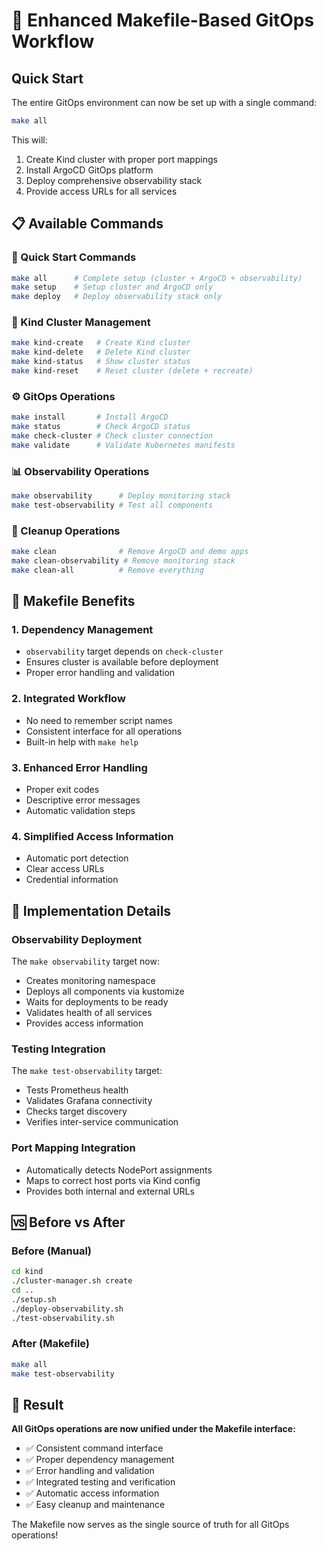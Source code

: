 # 🚀 Enhanced Makefile-Based GitOps Workflow

## Quick Start

The entire GitOps environment can now be set up with a single command:

```bash
make all
```

This will:
1. Create Kind cluster with proper port mappings
2. Install ArgoCD GitOps platform
3. Deploy comprehensive observability stack
4. Provide access URLs for all services

## 📋 Available Commands

### 🚀 Quick Start Commands
```bash
make all      # Complete setup (cluster + ArgoCD + observability)
make setup    # Setup cluster and ArgoCD only
make deploy   # Deploy observability stack only
```

### 🐳 Kind Cluster Management
```bash
make kind-create   # Create Kind cluster
make kind-delete   # Delete Kind cluster
make kind-status   # Show cluster status
make kind-reset    # Reset cluster (delete + recreate)
```

### ⚙️ GitOps Operations
```bash
make install       # Install ArgoCD
make status        # Check ArgoCD status
make check-cluster # Check cluster connection
make validate      # Validate Kubernetes manifests
```

### 📊 Observability Operations
```bash
make observability      # Deploy monitoring stack
make test-observability # Test all components
```

### 🧹 Cleanup Operations
```bash
make clean              # Remove ArgoCD and demo apps
make clean-observability # Remove monitoring stack
make clean-all          # Remove everything
```

## 🎯 Makefile Benefits

### 1. **Dependency Management**
- `observability` target depends on `check-cluster`
- Ensures cluster is available before deployment
- Proper error handling and validation

### 2. **Integrated Workflow**
- No need to remember script names
- Consistent interface for all operations
- Built-in help with `make help`

### 3. **Enhanced Error Handling**
- Proper exit codes
- Descriptive error messages
- Automatic validation steps

### 4. **Simplified Access Information**
- Automatic port detection
- Clear access URLs
- Credential information

## 🔧 Implementation Details

### Observability Deployment
The `make observability` target now:
- Creates monitoring namespace
- Deploys all components via kustomize
- Waits for deployments to be ready
- Validates health of all services
- Provides access information

### Testing Integration
The `make test-observability` target:
- Tests Prometheus health
- Validates Grafana connectivity
- Checks target discovery
- Verifies inter-service communication

### Port Mapping Integration
- Automatically detects NodePort assignments
- Maps to correct host ports via Kind config
- Provides both internal and external URLs

## 🆚 Before vs After

### Before (Manual)
```bash
cd kind
./cluster-manager.sh create
cd ..
./setup.sh
./deploy-observability.sh
./test-observability.sh
```

### After (Makefile)
```bash
make all
make test-observability
```

## 🎉 Result

**All GitOps operations are now unified under the Makefile interface:**
- ✅ Consistent command interface
- ✅ Proper dependency management  
- ✅ Error handling and validation
- ✅ Integrated testing and verification
- ✅ Automatic access information
- ✅ Easy cleanup and maintenance

The Makefile now serves as the single source of truth for all GitOps operations!
